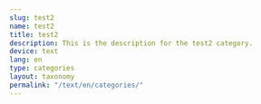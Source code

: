 ```yaml
---
slug: test2
name: test2
title: test2
description: This is the description for the test2 category.
device: text
lang: en
type: categories
layout: taxonomy
permalink: "/text/en/categories/"
---
```

